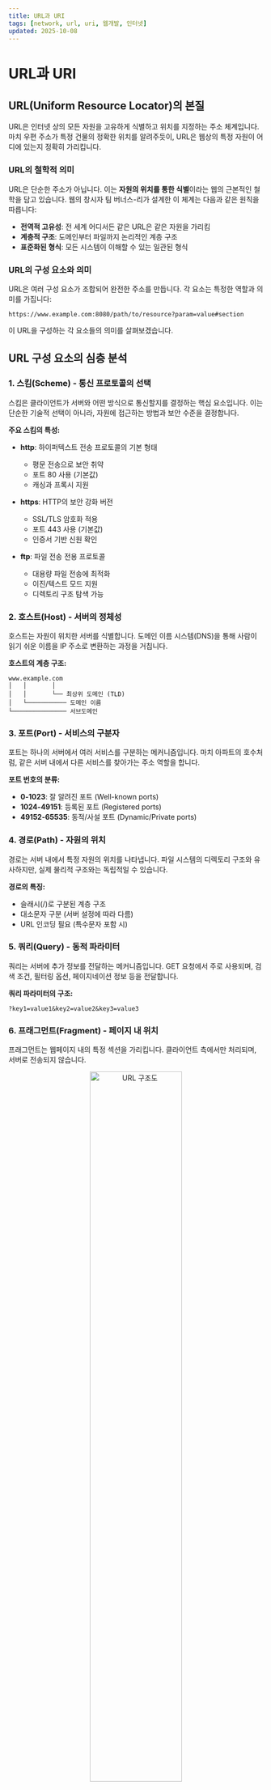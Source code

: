 ```yaml
---
title: URL과 URI
tags: [network, url, uri, 웹개발, 인터넷]
updated: 2025-10-08
---
```


# URL과 URI

## URL(Uniform Resource Locator)의 본질

URL은 인터넷 상의 모든 자원을 고유하게 식별하고 위치를 지정하는 주소 체계입니다. 마치 우편 주소가 특정 건물의 정확한 위치를 알려주듯이, URL은 웹상의 특정 자원이 어디에 있는지 정확히 가리킵니다.

### URL의 철학적 의미

URL은 단순한 주소가 아닙니다. 이는 **자원의 위치를 통한 식별**이라는 웹의 근본적인 철학을 담고 있습니다. 웹의 창시자 팀 버너스-리가 설계한 이 체계는 다음과 같은 원칙을 따릅니다:

- **전역적 고유성**: 전 세계 어디서든 같은 URL은 같은 자원을 가리킴
- **계층적 구조**: 도메인부터 파일까지 논리적인 계층 구조
- **표준화된 형식**: 모든 시스템이 이해할 수 있는 일관된 형식

### URL의 구성 요소와 의미

URL은 여러 구성 요소가 조합되어 완전한 주소를 만듭니다. 각 요소는 특정한 역할과 의미를 가집니다:

```
https://www.example.com:8080/path/to/resource?param=value#section
```

이 URL을 구성하는 각 요소들의 의미를 살펴보겠습니다.

## URL 구성 요소의 심층 분석

### 1. 스킴(Scheme) - 통신 프로토콜의 선택

스킴은 클라이언트가 서버와 어떤 방식으로 통신할지를 결정하는 핵심 요소입니다. 이는 단순한 기술적 선택이 아니라, 자원에 접근하는 방법과 보안 수준을 결정합니다.

**주요 스킴의 특성:**

- **http**: 하이퍼텍스트 전송 프로토콜의 기본 형태
  - 평문 전송으로 보안 취약
  - 포트 80 사용 (기본값)
  - 캐싱과 프록시 지원

- **https**: HTTP의 보안 강화 버전
  - SSL/TLS 암호화 적용
  - 포트 443 사용 (기본값)
  - 인증서 기반 신원 확인

- **ftp**: 파일 전송 전용 프로토콜
  - 대용량 파일 전송에 최적화
  - 이진/텍스트 모드 지원
  - 디렉토리 구조 탐색 가능

### 2. 호스트(Host) - 서버의 정체성

호스트는 자원이 위치한 서버를 식별합니다. 도메인 이름 시스템(DNS)을 통해 사람이 읽기 쉬운 이름을 IP 주소로 변환하는 과정을 거칩니다.

**호스트의 계층 구조:**
```
www.example.com
│   │       │
│   │       └── 최상위 도메인 (TLD)
│   └─────────── 도메인 이름
└─────────────── 서브도메인
```

### 3. 포트(Port) - 서비스의 구분자

포트는 하나의 서버에서 여러 서비스를 구분하는 메커니즘입니다. 마치 아파트의 호수처럼, 같은 서버 내에서 다른 서비스를 찾아가는 주소 역할을 합니다.

**포트 번호의 분류:**
- **0-1023**: 잘 알려진 포트 (Well-known ports)
- **1024-49151**: 등록된 포트 (Registered ports)  
- **49152-65535**: 동적/사설 포트 (Dynamic/Private ports)

### 4. 경로(Path) - 자원의 위치

경로는 서버 내에서 특정 자원의 위치를 나타냅니다. 파일 시스템의 디렉토리 구조와 유사하지만, 실제 물리적 구조와는 독립적일 수 있습니다.

**경로의 특징:**
- 슬래시(/)로 구분된 계층 구조
- 대소문자 구분 (서버 설정에 따라 다름)
- URL 인코딩 필요 (특수문자 포함 시)

### 5. 쿼리(Query) - 동적 파라미터

쿼리는 서버에 추가 정보를 전달하는 메커니즘입니다. GET 요청에서 주로 사용되며, 검색 조건, 필터링 옵션, 페이지네이션 정보 등을 전달합니다.

**쿼리 파라미터의 구조:**
```
?key1=value1&key2=value2&key3=value3
```

### 6. 프래그먼트(Fragment) - 페이지 내 위치

프래그먼트는 웹페이지 내의 특정 섹션을 가리킵니다. 클라이언트 측에서만 처리되며, 서버로 전송되지 않습니다.

<div align="center">
    <img src="../../etc/image/Network_image/URL.png" alt="URL 구조도" width="60%">
</div>

## URI(Uniform Resource Identifier)의 개념

### URI의 정의와 범위

URI는 인터넷 상의 자원을 식별하는 더 넓은 개념입니다. URL은 URI의 한 종류로, 자원의 위치를 통해 식별하는 방식입니다.

**URI의 분류:**
```
URI (자원 식별자)
├── URL (Uniform Resource Locator) - 위치 기반 식별
└── URN (Uniform Resource Name) - 이름 기반 식별
```

### URL과 URN의 차이점

**URL (위치 기반 식별):**
- 자원의 현재 위치를 나타냄
- 자원이 이동하면 URL도 변경될 수 있음
- 예: `https://example.com/document.pdf`

**URN (이름 기반 식별):**
- 자원의 고유한 이름을 나타냄
- 자원이 이동해도 URN은 변경되지 않음
- 예: `urn:isbn:978-89-123-4567-8` (책의 ISBN)

### URI의 특징

1. **고유성**: 각 자원마다 다른 URI를 가짐
2. **일관성**: 같은 자원은 항상 같은 URI
3. **지속성**: 자원이 이동해도 URI는 유지 가능 (특히 URN)
4. **표준화**: RFC 3986에 정의된 표준 형식

## URL의 실제 활용 사례

### 웹 개발에서의 URL 활용

**RESTful API 설계:**
```
GET    /api/users           # 사용자 목록 조회
GET    /api/users/123       # 특정 사용자 조회
POST   /api/users           # 새 사용자 생성
PUT    /api/users/123       # 사용자 정보 수정
DELETE /api/users/123       # 사용자 삭제
```

**웹 애플리케이션 라우팅:**
```
/                    # 홈페이지
/about              # 회사 소개
/products           # 상품 목록
/products/123       # 특정 상품 상세
/products/123/edit  # 상품 수정 페이지
/contact            # 문의하기
```

### URL의 보안 고려사항

1. **민감한 정보 노출 방지**: 비밀번호나 개인정보를 URL에 포함하지 않기
2. **HTTPS 사용**: 중요한 데이터 전송 시 암호화된 연결 사용
3. **URL 인코딩**: 특수문자나 한글 등은 적절히 인코딩
4. **길이 제한**: 브라우저별 URL 길이 제한 고려

## URL 처리의 기술적 측면

### URL 파싱과 분석

URL을 구성 요소별로 분해하고 분석하는 과정은 웹 개발의 기본입니다. 각 구성 요소는 서로 다른 목적과 의미를 가지며, 이를 올바르게 처리하는 것이 중요합니다.

**URL 파싱 과정:**
1. 스킴 확인 → 통신 프로토콜 결정
2. 호스트 확인 → 대상 서버 식별
3. 포트 확인 → 서비스 구분
4. 경로 확인 → 자원 위치 파악
5. 쿼리 확인 → 추가 파라미터 처리
6. 프래그먼트 확인 → 페이지 내 위치 지정

### URL 인코딩의 필요성

URL에는 특정 문자만 사용할 수 있습니다. 공백, 한글, 특수문자 등은 URL 인코딩을 통해 안전하게 전송해야 합니다.

**인코딩 예시:**
- 공백: `%20`
- 한글: `%ED%95%9C%EA%B8%80`
- 특수문자: `&` → `%26`

## URL과 URI의 미래

### 웹의 진화와 URL

웹이 발전하면서 URL의 역할도 변화하고 있습니다. 단순한 자원의 위치를 나타내는 것을 넘어서, 더 풍부한 의미와 기능을 담게 되었습니다.

**현대적 URL의 특징:**
- 의미 있는 경로 구조
- SEO 친화적인 형식
- 사용자 친화적인 가독성
- API 설계의 표준화

### 새로운 식별 체계

웹의 미래를 위해 새로운 자원 식별 방법들이 연구되고 있습니다. 이는 더 안정적이고 의미 있는 자원 식별을 위한 노력입니다.

## 결론

URL과 URI는 웹의 근본적인 구성 요소입니다. 이들을 올바르게 이해하고 활용하는 것은 웹 개발의 기본이며, 더 나은 웹 서비스를 구축하는 데 필수적입니다. 

단순한 주소가 아닌, 자원을 식별하고 접근하는 체계적인 방법으로서 URL과 URI의 의미를 깊이 이해하는 것이 중요합니다.

---

## 참조

- RFC 3986: Uniform Resource Identifier (URI): Generic Syntax
- RFC 7230: Hypertext Transfer Protocol (HTTP/1.1): Message Syntax and Routing
- W3C URI Specification
- MDN Web Docs: URL API
- HTTP 완벽 가이드 (David Gourley, Brian Totty)
- 웹의 원리 (김중태)